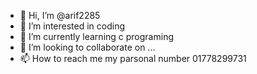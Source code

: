- 👋 Hi, I’m @arif2285
- 👀 I’m interested in coding
- 🌱 I’m currently learning c programing
- 💞️ I’m looking to collaborate on ...
- 📫 How to reach me my parsonal number 01778299731

<!---
arif2285/arif2285 is a ✨ special ✨ repository because its `README.md` (this file) appears on your GitHub profile.
You can click the Preview link to take a look at your changes.
--->
